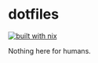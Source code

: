 # dotfiles
[![built with nix](https://builtwithnix.org/badge.svg)](https://builtwithnix.org)

Nothing here for humans.
